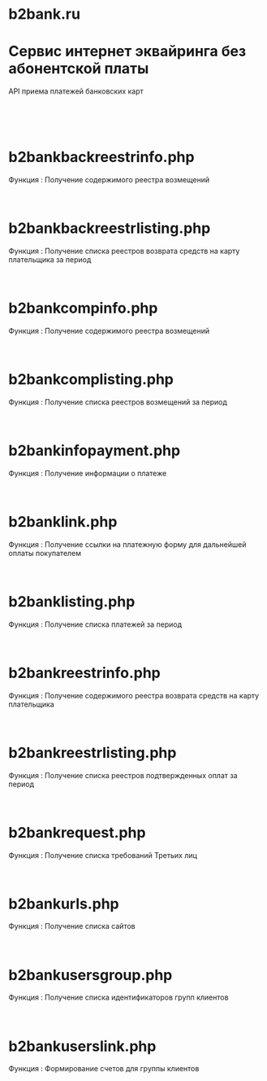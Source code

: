 # b2bank.ru 
# Сервис интернет эквайринга без абонентской платы

API приема платежей банковских карт

<br><br><br>


# b2bankbackreestrinfo.php
Функция : Получение содержимого реестра возмещений

<br>

# b2bankbackreestrlisting.php
Функция : Получение списка реестров возврата средств на карту плательщика за период

<br>

# b2bankcompinfo.php
Функция : Получение содержимого реестра возмещений
 
<br>
 
# b2bankcomplisting.php
Функция : Получение списка реестров возмещений за период
  
<br>

# b2bankinfopayment.php
Функция : Получение информации о платеже

<br>

# b2banklink.php
Функция : Получение ссылки на платежную форму для дальнейшей оплаты покупателем

<br>

# b2banklisting.php
Функция : Получение списка платежей за период

<br>

# b2bankreestrinfo.php
Функция : Получение содержимого реестра возврата средств на карту плательщика

<br>

# b2bankreestrlisting.php
Функция : Получение списка реестров подтвержденных оплат за период

<br>

# b2bankrequest.php
Функция : Получение списка требований Третьих лиц

<br>

# b2bankurls.php
Функция : Получение списка сайтов

<br>

# b2bankusersgroup.php
Функция : Получение списка идентификаторов групп клиентов

<br>

# b2bankuserslink.php
Функция : Формирование счетов для группы клиентов

<br>




